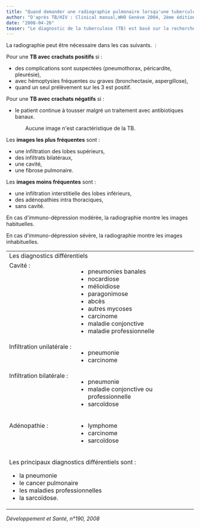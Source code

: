 ```yaml
---
title: "Quand demander une radiographie pulmonaire lorsqu'une tuberculose est suspectée ou prouvée"
author: "D'après TB/HIV : Clinical manual,WHO Genève 2004, 2ème édition/juillet 2008"
date: "2008-04-26"
teaser: "Le diagnostic de la tuberculose (TB) est basé sur la recherche de BAAR (bacilles acido-alcoolo-résistants) dans les crachats. La radiographie peut cependant être nécessaire. "
---
```


La radiographie peut être nécessaire dans les cas suivants.  :

Pour une **TB avec crachats positifs** si :

*   des complications sont suspectées (pneumo­thorax, péricardite, pleurésie),
*   avec hémoptysies fréquentes ou graves (bronchectasie, aspergillose),
*   quand un seul prélèvement sur les 3 est positif.

Pour une **TB avec crachats négatifs** si :

*   le patient continue à tousser malgré un traite­ment avec antibiotiques banaux.

             Aucune image n'est caractéristique de la TB.

Les **images les plus fréquentes** sont :

*   une infiltration des lobes supérieurs,
*   des infiltrats bilatéraux,
*   une cavité,
*   une fibrose pulmonaire.

Les **images moins fréquentes** sont :

*   une infiltration interstitielle des lobes infé­rieurs,
*   des adénopathies intra thoraciques,
*   sans cavité.

En cas d'immuno-dépression modérée, la radiographie montre les images habituelles.

En cas d'immuno-dépression sévère, la radio­graphie montre les images inhabituelles.

<table>

<tbody>

<tr>

<td class="rtecenter" colspan="2" style="width: 567px" valign="top">Les diagnostics différentiels</td>

</tr>

<tr>

<td style="width: 188px" valign="top">Cavité :</td>

<td style="width: 350px" valign="top"><ul><li>pneumonies banales</li><li>nocardiose</li><li>mélioidiose</li><li>paragonimose</li><li>abcès</li><li>autres mycoses</li><li>carcinome</li><li>maladie conjonctive</li><li>maladie professionnelle</li></ul></td>

</tr>

<tr>

<td style="width: 188px" valign="top">Infiltration unilatérale :</td>

<td style="width: 350px" valign="top"><ul><li>pneumonie</li><li>carcinome</li></ul></td>

</tr>

<tr>

<td style="width: 188px" valign="top">Infiltration bilatérale :</td>

<td style="width: 350px" valign="top"><ul><li>pneumonie</li><li>maladie conjonctive ou professionnelle</li><li>sarcoïdose</li></ul></td>

</tr>

<tr>

<td style="width: 188px" valign="top">

Adénopathie :

</td>

<td style="width: 350px" valign="top"><ul><li class="rtejustify">lymphome</li><li class="rtejustify">carcinome</li><li class="rtejustify">sarcoïdose</li></ul></td>

</tr>

<tr>

<td colspan="2" style="width: 567px" valign="top">

Les principaux diagnostics différentiels sont :

<ul><li class="rtejustify">la pneumonie</li><li class="rtejustify">le cancer pulmonaire</li><li class="rtejustify">les maladies professionnelles</li><li class="rtejustify">la sarcoïdose.</li></ul></td>

</tr>

</tbody>

</table>

_Développement et Santé, n°190, 2008_